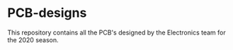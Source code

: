 # PCB-designs
This repository contains all the PCB's designed by the Electronics team for the 2020 season.
